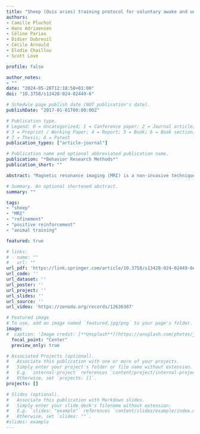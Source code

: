 ```yaml
---
title: "Sheep (Ovis aries) training protocol for voluntary awake and unrestrained structural brain MRI acquisitions"
authors:
- Camille Pluchot
- Hans Adriaensen
- Céline Parias
- Didier Dubreuil
- Cécile Arnould
- Elodie Chaillou
- Scott Love

profile: false 

author_notes:
- ""
date: "2024-05-28T12:18:50+01:00"
doi: "10.3758/s13428-024-02449-6"

# Schedule page publish date (NOT publication's date).
publishDate: "2017-01-01T00:00:00Z"

# Publication type.
# Legend: 0 = Uncategorized; 1 = Conference paper; 2 = Journal article;
# 3 = Preprint / Working Paper; 4 = Report; 5 = Book; 6 = Book section;
# 7 = Thesis; 8 = Patent
publication_types: ["article-journal"]

# Publication name and optional abbreviated publication name.
publication: "*Behavior Research Methods*"
publication_short: ""

abstract: "Magnetic resonance imaging (MRI) is a non-invasive technique that requires the participant to be completely motionless. To date, MRI in awake and unrestrained animals has only been achieved with humans and dogs. For other species, alternative techniques such as anesthesia, restraint and/or sedation have been necessary. Anatomical and functional MRI studies with sheep have only been conducted under general anesthesia. This ensures the absence of movement and allows relatively long MRI experiments but it removes the non-invasive nature of the MRI technique (i.e., IV injections, intubation). Anesthesia can also be detrimental to health, disrupt neurovascular coupling, and does not permit the study of higher-level cognition. Here, we present a proof-of-concept that sheep can be trained to perform a series of tasks, enabling them to voluntarily participate in MRI sessions without anesthesia or restraint. We describe a step-by-step training protocol based on positive reinforcement (food and praise) that could be used as a basis for future neuroimaging research in sheep. This protocol details the two successive phases required for sheep to successfully achieve MRI acquisitions of their brain. By providing structural brain MRI images from six out of ten sheep, we demonstrate the feasibility of our training protocol. This innovative training protocol paves the way for the possibility of conducting animal welfare-friendly functional MRI studies with sheep to investigate ovine cognition."

# Summary. An optional shortened abstract.
summary: ""

tags:
- "sheep"
- "MRI"
- "refinement"
- "positive reinforcement"
- "animal training"

featured: true

# links:
# - name: ""
#   url: ""
url_pdf: 'https://link.springer.com/article/10.3758/s13428-024-02449-6#article-info'
url_code: ''
url_dataset: ''
url_poster: ''
url_project: ''
url_slides: ''
url_source: ''
url_video: 'https://zenodo.org/records/12636387'

# Featured image
# To use, add an image named `featured.jpg/png` to your page's folder.
image:
#  caption: 'Image credit: [**Unsplash**](https://unsplash.com/photos/jdD8gXaTZsc)'
  focal_point: "Center"
  preview_only: true

# Associated Projects (optional).
#   Associate this publication with one or more of your projects.
#   Simply enter your project's folder or file name without extension.
#   E.g. `internal-project` references `content/project/internal-project/index.md`.
#   Otherwise, set `projects: []`.
projects: []

# Slides (optional).
#   Associate this publication with Markdown slides.
#   Simply enter your slide deck's filename without extension.
#   E.g. `slides: "example"` references `content/slides/example/index.md`.
#   Otherwise, set `slides: ""`.
#slides: example
---
```

